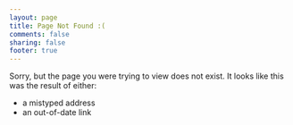 ```yaml
---
layout: page
title: Page Not Found :(
comments: false
sharing: false
footer: true
---
```


Sorry, but the page you were trying to view does not exist.
It looks like this was the result of either:

* a mistyped address
* an out-of-date link

<script>
  var GOOG_FIXURL_LANG = (navigator.language || '').slice(0,2),GOOG_FIXURL_SITE = location.host;
</script>
<script src="http://linkhelp.clients.google.com/tbproxy/lh/wm/fixurl.js"></script>
